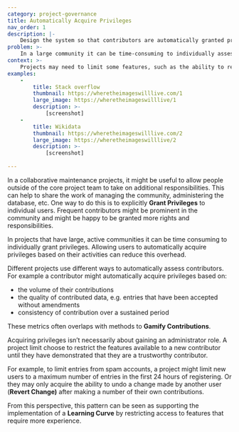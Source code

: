 ```yaml
---
category: project-governance
title: Automatically Acquire Privileges
nav_order: 1
description: |-
    Design the system so that contributors are automatically granted privileges based on their activities. For example based on the number or type of contributions they make.
problem: >-
    In a large community it can be time-consuming to individually assess contributors in order to grant them specific privileges or roles. 
context: >-
    Projects may need to limit some features, such as the ability to revert changes made by other users, to a smaller set of trusted contributors. Relying on Grant Privileges in large, active communities can be time-consuming.
examples:
    -
        title: Stack overflow
        thumbnail: https://wheretheimageswilllive.com/1
        large_image: https://wheretheimageswilllive/1
        description: >-
            [screenshot]
    -
        title: Wikidata
        thumbnail: https://wheretheimageswilllive.com/2
        large_image: https://wheretheimageswilllive/2
        description: >-
            [screenshot]
    
---
```


In a collaborative maintenance projects, it might be useful to allow people outside of the core project team to take on additional responsibilities. This can help to share the work of managing the community, administering the database, etc. One way to do this is to explicitly **Grant Privileges** to individual users. Frequent contributors might be prominent in the community and might be happy to be granted more rights and responsibilities.

In projects that have large, active communities it can be time consuming to individually grant privileges. Allowing users to automatically acquire privileges based on their activities can reduce this overhead. 

Different projects use different ways to automatically assess contributors. For example a contributor might automatically acquire privileges based on:

* the volume of their contributions
* the quality of contributed data, e.g. entries that have been accepted without amendments
* consistency of contribution over a sustained period

These metrics often overlaps with methods to **Gamify Contributions**. 

Acquiring privileges isn’t necessarily about gaining an administrator role. A project limit choose to restrict the features available to a new contributor until they have demonstrated that they are a trustworthy contributor. 

For example, to limit entries from spam accounts, a project might limit new users to a maximum number of entries in the first 24 hours of registering. Or they may only acquire the ability to undo a change made by another user (**Revert Change)** after making a number of their own contributions. 

From this perspective, this pattern can be seen as supporting the implementation of a **Learning Curve** by restricting access to features that require more experience. 
